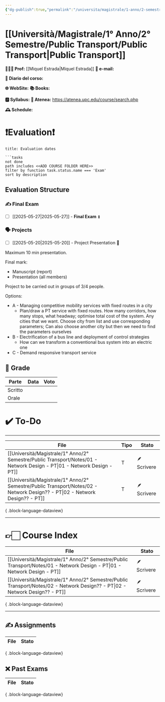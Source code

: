 ```yaml
---
{"dg-publish":true,"permalink":"/universita/magistrale/1-anno/2-semestre/public-transport/public-transport/","tags":["UNI"]}
---
```



# [[Università/Magistrale/1° Anno/2° Semestre/Public Transport/Public Transport\|Public Transport]]


**🧑🏻‍🏫 Prof:** [[Miquel Estrada\|Miquel Estrada]]
**📧 e-mail:** 

**📔 Diario del corso:** 

**🌐 WebSite:** 
**📚 Books:** 

**🅿️ Syllabus:**
**🔑 Atenea:** https://atenea.upc.edu/course/search.php

**🕰 Schedule:**


# ❗️Evaluation❗️

```ad-attention
title: Evaluation dates

```tasks
not done
path includes <<ADD COURSE FOLDER HERE>>
filter by function task.status.name === 'Exam'
sort by description

```

## Evaluation Structure


### ✍️ Final Exam

- [ ] [[2025-05-27\|2025-05-27]] - **Final Exam** ⏫ 

### 🗣 Projects 

- [ ] [[2025-05-20\|2025-05-20]] - Project Presentation 🔼 

Maximum 10 min presentation.

Final mark:
- Manuscript (report)
- Presentation (all members)

Project to be carried out in groups of 3/4 people.

Options:
- A - Managing competitive mobility services with fixed routes in a city
	- Plan/draw a PT service with fixed routes. How many corridors, how many stops, what headway; optimise total cost of the system. Any cities that we want. Choose city from list and use corresponding parameters; Can also choose another city but then we need to find the parameters ourselves
- B - Electrification of a bus line and deployment of control strategies
	- How can we transform a conventional bus system into an electric one
- C - Demand responsive transport service

## 💯 Grade

| Parte       | Data           | Voto |
| ----------- | -------------- | ---- |
| Scritto |  |  |
| Orale       |  |     |


# ✔️ To-Do


___
| File                                                                                                                           | Tipo | Stato       |
| ------------------------------------------------------------------------------------------------------------------------------ | ---- | ----------- |
| [[Università/Magistrale/1° Anno/2° Semestre/Public Transport/Notes/01 - Network Design - PT\|01 - Network Design - PT]]     | T    | 🪶 Scrivere |
| [[Università/Magistrale/1° Anno/2° Semestre/Public Transport/Notes/02 - Network Design?? - PT\|02 - Network Design?? - PT]] | T    | 🪶 Scrivere |

{ .block-language-dataview}


___

# 👉🏻 Course Index


| File                                                                                                                           | Stato       |
| ------------------------------------------------------------------------------------------------------------------------------ | ----------- |
| [[Università/Magistrale/1° Anno/2° Semestre/Public Transport/Notes/01 - Network Design - PT\|01 - Network Design - PT]]     | 🪶 Scrivere |
| [[Università/Magistrale/1° Anno/2° Semestre/Public Transport/Notes/02 - Network Design?? - PT\|02 - Network Design?? - PT]] | 🪶 Scrivere |

{ .block-language-dataview}


___


## ✍️ Assignments

| File | Stato |
| ---- | ----- |

{ .block-language-dataview}

## ❌ Past Exams

| File | Stato |
| ---- | ----- |

{ .block-language-dataview}




